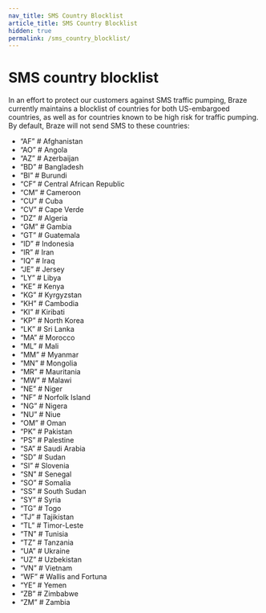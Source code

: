 ```yaml
---
nav_title: SMS Country Blocklist
article_title: SMS Country Blocklist
hidden: true
permalink: /sms_country_blocklist/ 
---
```


# SMS country blocklist

In an effort to protect our customers against SMS traffic pumping, Braze currently maintains a blocklist of countries for both US-embargoed countries, as well as for countries known to be high risk for traffic pumping. By default, Braze will not send SMS to these countries: 

- “AF” # Afghanistan
- “AO” # Angola
- “AZ” # Azerbaijan
- “BD” # Bangladesh
- “BI” # Burundi
- “CF” # Central African Republic
- “CM” # Cameroon
- “CU” # Cuba
- “CV” # Cape Verde
- “DZ” # Algeria
- “GM” # Gambia
- “GT” # Guatemala
- “ID” # Indonesia
- “IR” # Iran
- “IQ” # Iraq
- “JE” # Jersey
- “LY” # Libya
- “KE” # Kenya
- “KG” # Kyrgyzstan
- “KH” # Cambodia
- “KI” # Kiribati
- “KP” # North Korea
- “LK” # Sri Lanka
- “MA” # Morocco
- “ML” # Mali
- “MM” # Myanmar
- “MN” # Mongolia
- “MR” # Mauritania
- “MW” # Malawi
- “NE” # Niger
- “NF” # Norfolk Island
- “NG” # Nigera
- “NU” # Niue
- “OM” # Oman
- “PK” # Pakistan
- “PS” # Palestine
- “SA” # Saudi Arabia
- “SD” # Sudan
- “SI” # Slovenia
- “SN” # Senegal
- “SO” # Somalia
- “SS” # South Sudan
- “SY” # Syria
- “TG” # Togo
- “TJ” # Tajikistan
- “TL” # Timor-Leste
- “TN” # Tunisia
- “TZ” # Tanzania
- “UA” # Ukraine
- “UZ” # Uzbekistan
- “VN” # Vietnam
- “WF” # Wallis and Fortuna
- “YE” # Yemen
- “ZB” # Zimbabwe
- “ZM” # Zambia
